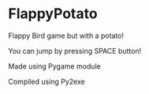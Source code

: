 # FlappyPotato
Flappy Bird game but with a potato!

You can jump by pressing SPACE button!

Made using Pygame module

Compiled using Py2exe
